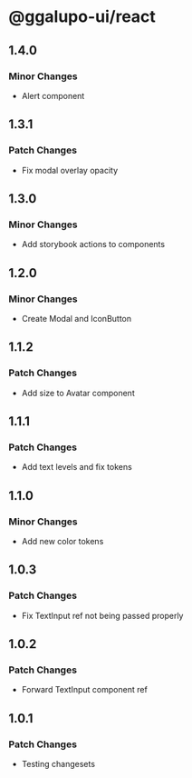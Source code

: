# @ggalupo-ui/react

## 1.4.0

### Minor Changes

- Alert component

## 1.3.1

### Patch Changes

- Fix modal overlay opacity

## 1.3.0

### Minor Changes

- Add storybook actions to components

## 1.2.0

### Minor Changes

- Create Modal and IconButton

## 1.1.2

### Patch Changes

- Add size to Avatar component

## 1.1.1

### Patch Changes

- Add text levels and fix tokens

## 1.1.0

### Minor Changes

- Add new color tokens

## 1.0.3

### Patch Changes

- Fix TextInput ref not being passed properly

## 1.0.2

### Patch Changes

- Forward TextInput component ref

## 1.0.1

### Patch Changes

- Testing changesets
